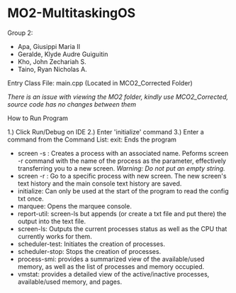 # MO2-MultitaskingOS

Group 2:

- Apa, Giusippi Maria II
- Geralde, Klyde Audre Guiguitin
- Kho, John Zechariah S.
- Taino, Ryan Nicholas A.

Entry Class File: main.cpp (Located in MCO2_Corrected Folder)

*There is an issue with viewing the MO2 folder, kindly use MCO2_Corrected, source code has no changes between them*

How to Run Program

1.) Click Run/Debug on IDE
2.) Enter 'initialize' command
3.) Enter a command from the Command List:
exit: Ends the program
- screen -s <name of process>: Creates a process with an associated name. Peforms screen -r command with the name of the process as the parameter, effectively transferring you to a new screen. *Warning: Do not put an empty string.*
- screen -r <name of process>: Go to a specific process with new screen. The new screen's text history and the main
console text history are saved.
- initialize: Can only be used at the start of the program to read the config txt once.
- marquee: Opens the marquee console.
- report-util: screen-ls but appends (or create a txt file and put there) the output into the text file.
- screen-ls: Outputs the current processes status as well as the CPU that currently works for them.
- scheduler-test: Initiates the creation of processes.
- scheduler-stop: Stops the creation of processes.
- process-smi: provides a summarized view of the available/used memory, as well as the list of processes and memory occupied.
- vmstat: provides a detailed view of the active/inactive processes, available/used memory, and pages.
